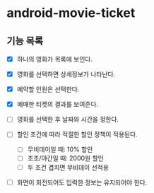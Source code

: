 # android-movie-ticket

## 기능 목록
- [X] 하나의 영화가 목록에 보인다. 
- [X] 영화를 선택하면 상세정보가 나타난다.
- [X] 예약할 인원은 선택한다.
- [X] 예매한 티켓의 결과를 보여준다.

- [ ] 영화를 선택한 후 날짜와 시간을 정한다.
- [ ] 할인 조건에 따라 적절한 할인 정책이 적용된다.
  - [ ] 무비데이일 때: 10% 할인
  - [ ] 조조/야간일 때: 2000원 할인
  - [ ] 두 조건 겹치면 무비데이 선적용
- [ ] 화면이 회전되어도 입력한 정보는 유지되어야 한다.
